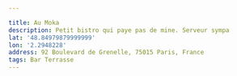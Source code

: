 ```yaml
---

title: Au Moka
description: Petit bistro qui paye pas de mine. Serveur sympa
lat: '48.84979879999999'
lon: '2.2948228'
address: 92 Boulevard de Grenelle, 75015 Paris, France
tags: Bar Terrasse
---
```

